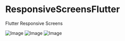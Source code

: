 # ResponsiveScreensFlutter
Flutter Responsive Screens

![Image](<img src="./images/light_mobile.png" height="300" />)
![Image](<img src="./images/light_tablet.png"  />)
![Image](<img src="./images/light_desktop.png"  />)

